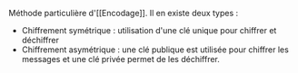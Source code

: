 Méthode particulière d'[[Encodage]]. Il en existe deux types :
- Chiffrement symétrique : utilisation d'une clé unique pour chiffrer et déchiffrer
- Chiffrement asymétrique : une clé publique est utilisée pour chiffrer les messages et une clé privée permet de les déchiffrer.
